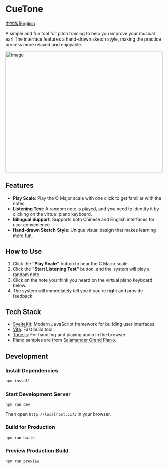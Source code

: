 # CueTone

[中文版](./README_CN.md)|[English](./README.md)

A simple and fun tool for pitch training to help you improve your musical ear! The interface features a hand-drawn sketch style, making the practice process more relaxed and enjoyable.

<img width="500" height="382" alt="image" src="https://github.com/user-attachments/assets/c2c14dbf-1ba2-49db-9133-dd59e6b87e99" />

## Features

- **Play Scale**: Play the C Major scale with one click to get familiar with the notes.
- **Listening Test**: A random note is played, and you need to identify it by clicking on the virtual piano keyboard.
- **Bilingual Support**: Supports both Chinese and English interfaces for user convenience.
- **Hand-drawn Sketch Style**: Unique visual design that makes learning more fun.

## How to Use

1. Click the **"Play Scale"** button to hear the C Major scale.
2. Click the **"Start Listening Test"** button, and the system will play a random note.
3. Click on the note you think you heard on the virtual piano keyboard below.
4. The system will immediately tell you if you're right and provide feedback.

## Tech Stack

- [SvelteKit](https://kit.svelte.dev/): Modern JavaScript framework for building user interfaces.
- [Vite](https://vitejs.dev/): Fast build tool.
- [Tone.js](https://tonejs.github.io/): For handling and playing audio in the browser.
- Piano samples are from [Salamander Grand Piano](https://archive.org/details/SalamanderGrandPianoV3).

## Development

### Install Dependencies

```bash
npm install
```

### Start Development Server

```bash
npm run dev
```

Then open `http://localhost:5173` in your browser.

### Build for Production

```bash
npm run build
```

### Preview Production Build

```bash
npm run preview
```
